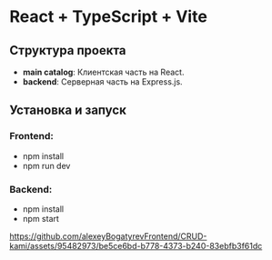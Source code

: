 # React + TypeScript + Vite

## Структура проекта

- **main catalog**: Клиентская часть на React.
- **backend**: Серверная часть на Express.js.


## Установка и запуск

### Frontend:
- npm install
- npm run dev

### Backend:
- npm install
- npm start

https://github.com/alexeyBogatyrevFrontend/CRUD-kami/assets/95482973/be5ce6bd-b778-4373-b240-83ebfb3f61dc
